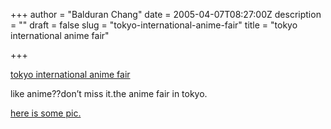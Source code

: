 +++
author = "Balduran Chang"
date = 2005-04-07T08:27:00Z
description = ""
draft = false
slug = "tokyo-international-anime-fair"
title = "tokyo international anime fair"

+++


[tokyo international anime fair](http://www.taf.metro.tokyo.jp/)

like anime??don’t miss it.the anime fair in tokyo.  
  
[here is some pic.](http://www.watch.impress.co.jp/av/docs/20050401/taf.htm)

